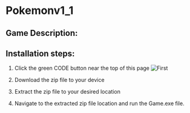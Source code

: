 # Pokemonv1_1
## Game Description:
## Installation steps:
1. Click the green CODE button near the top of this page
![First](Picture1.jpg "first step")
2. Download the zip file to your device

3. Extract the zip file to your desired location

4. Navigate to the extracted zip file location and run the Game.exe file.
